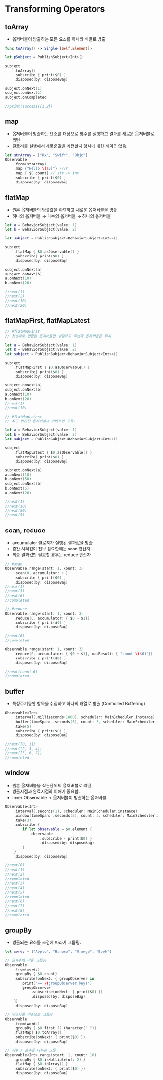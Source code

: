 # Transforming Operators

## toArray

- 옵저버블이 방출하는 모든 요소를 하나의 배열로 방출

```swift
func toArray() -> Single<[Self.Element]>

let pSubject = PublishSubject<Int>()

subject
	.toArray()
	.subscribe { print($0) }
	.disposed(by: disposeBag)

subject.onNext(1)
subject.onNext(2)
subject.onCompleted

//print(success([1,2])
```

## map

- 옵저버블이 방출하는 요소를 대상으로 함수를 실행하고 결과를 새로운 옵저버블로 리턴
- 클로저를 실행해서 새로운값을 리턴할때 형식에 대한 제약은 없음.

```swift
let strArray = ["Rx", "Swift", "Objc"]
Observable
    .from(strArray)
    .map {"Hello \($0)"} //sr
    .map { $0.count} // str -> int
    .subscribe { print($0) }
    .disposed(by: disposeBag)
```

## flatMap

- 원본 옵저버블의 방출값을 확인하고 새로운 옵저버블을 방출
- 하나의 옵저버블 → 다수의 옵저버블 → 하나의 옵저버블

```swift
let a = BehaviorSubject(value: 1)
let b = BehaviorSubject(value: 2)

let subject = PublishSubject<BehaviorSubject<Int>>()

subject
    .flatMap { $0.asObservable() }
    .subscribe{ print($0) }
    .disposed(by: disposeBag)

subject.onNext(a)
subject.onNext(b)
a.onNext(10)
b.onNext(20)

//next(1)
//next(2)
//next(10)
//next(20)
```

## flatMapFirst, flatMapLatest

```swift
// #flatMapFirst
// 첫번째로 변환된 옵저버블만 방출하고 두번째 옵저버블은 무시.

let a = BehaviorSubject(value: 1)
let b = BehaviorSubject(value: 2)
let subject = PublishSubject<BehaviorSubject<Int>>()

subject
    .flatMapFirst { $0.asObservable() }
    .subscribe{ print($0) }
    .disposed(by: disposeBag)

subject.onNext(a)
subject.onNext(b)
a.onNext(10)
b.onNext(20)
//next(1)
//next(10)

// #flatMapLatest
// 최근 변환된 옵저버블의 이벤트만 구독.

let a = BehaviorSubject(value: 1)
let b = BehaviorSubject(value: 2)
let subject = PublishSubject<BehaviorSubject<Int>>()

subject
    .flatMapLatest { $0.asObservable() }
    .subscribe{ print($0) }
    .disposed(by: disposeBag)

subject.onNext(a)
a.onNext(10)
b.onNext(50)
subject.onNext(b)
b.onNext(5)
a.onNext(20)

//next(1)
//next(10)
//next(50)
//next(5)
```

## scan, reduce

- accumulator 클로저가 실행된 결과값을 방출
- 중간 처리값이 전부 필요할때는 scan 연산자
- 최종 결과값만 필요할 경우는 reduce 연산자

```swift
// #scan
Observable.range(start: 1, count: 3)
    .scan(0, accumulator: + )
    .subscribe { print($0) }
    .disposed(by: disposeBag)
//next(1)
//next(3)
//next(6)
//completed

// #reduce
Observable.range(start: 1, count: 3)
    .reduce(0, accumulator: { $0 + $1})
    .subscribe { print($0) }
    .disposed(by: disposeBag)

//next(6)
//completed

Observable.range(start: 1, count: 3)
    .reduce(0, accumulator: { $0 + $1}, mapResult: { "count \($0)"})
    .subscribe { print($0) }
    .disposed(by: disposeBag)

//next(count 6)
//completed
```

## buffer

- 특정주기동안 항목을 수집하고 하나의 배열로 방출 (Controlled  Buffering)

```swift
Observable<Int>
    .interval(.milliseconds(1000), scheduler: MainScheduler.instance)
    .buffer(timeSpan: .seconds(3), count: 3, scheduler: MainScheduler.instance)
    .take(5)
    .subscribe { print($0) }
    .disposed(by: disposeBag)

//next([0, 1])
//next([2, 3, 4])
//next([5, 6, 7])
//completed
```

## window

- 원본 옵저버블을 작은단위의 옵저버블로 리턴.
- 방출시점과 완료시점의 이해가 중요함.
- inner Observable → 옵저버블이 방출하는 옵저버블.

```swift
Observable<Int>
    .interval(.seconds(1), scheduler: MainScheduler.instance)
    .window(timeSpan: .seconds(5), count: 3, scheduler: MainScheduler.instance)
    .take(3)
    .subscribe {
        if let observable = $0.element {
            observable
                .subscribe { print($0) }
                .disposed(by: disposeBag)
        }
    }
    .disposed(by: disposeBag)

//next(0)
//next(1)
//next(2)
//completed
//next(3)
//next(4)
//next(5)
//completed
//next(6)
//next(7)
//next(8)
//completed
```

## groupBy

- 방출되는 요소를 조건에 따라서 그룹핑.

```swift
let words = ["Apple", "Banana", "Orange", "Book"]

// 글자수에 따른 그룹핑
Observable
    .from(words)
    .groupBy { $0.count}
    .subscribe(onNext: { groupObserver in
        print("== \(groupObserver.key)")
        groupObserver
            .subscribe(onNext: { print($0) })
            .disposed(by: disposeBag)
    })
    .disposed(by: disposeBag)

// 앞글자를 기준으로 그룹핑
Observable
    .from(words)
    .groupBy { $0.first ?? Character(" ")}
    .flatMap{ $0.toArray() }
    .subscribe(onNext: { print($0) })
    .disposed(by: disposeBag)

// 짝수 / 홀수를 나누는 그룹
Observable<Int>.range(start: 1, count: 10)
    .groupBy { $0.isMultiple(of: 2) }
    .flatMap { $0.toArray() }
    .subscribe(onNext: { print($0) })
    .disposed(by: disposeBag)
```